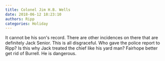 ```yaml
---
title: Colonel Jim H.B. Wells
date: 2018-06-12 18:23:10
authors: Ripp
categories: Holiday
---
```


 It cannot be his son's record. There are other incidences on there that are definitely Jack Senior. This is all disgraceful. Who gave the police report to Ripp? Is this why Jack treated the chief like his yard man? Fairhope better get rid of Burrell. He is dangerous.